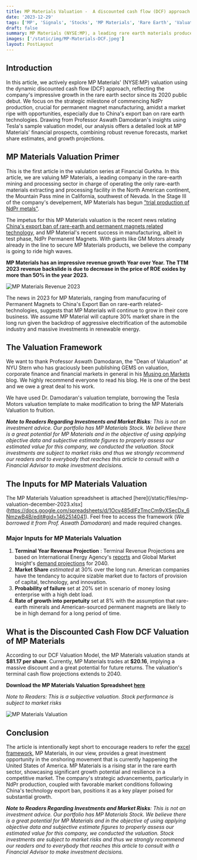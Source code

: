 ```yaml
---
title: MP Materials Valuation -  A discounted cash flow (DCF) approach
date: '2023-12-29'
tags: ['MP', 'Signals', 'Stocks', 'MP Materials', 'Rare Earth', 'Valuation']
draft: false
summary: MP Materials (NYSE:MP), a leading rare earth materials producer in the Western Hemisphere,has impressively grown their revenue since going public in 2020. The company recently began producing NdPr-  core ingredients for manufacturing permanent magnets. In this article we approach MP Materials valuation through a discounted cash flow approach.
images: ['/static/img/MP-Materials-DCF.jpeg']
layout: PostLayout
---
```


<TOCInline toc={props.toc} asDisclosure toHeading={3} />

## Introduction

In this article, we actively explore MP Materials' (NYSE:MP) valuation using the dynamic discounted cash flow (DCF) approach, reflecting the company's impressive growth in the rare earth sector since its 2020 public debut. We focus on the strategic milestone of commencing NdPr production, crucial for permanent magnet manufacturing, amidst a market ripe with opportunities, especially due to China's export ban on rare earth technologies. Drawing from Professor Aswath Damodaran's insights using Tesla's sample valuation model, our analysis offers a detailed look at MP Materials' financial prospects, combining robust revenue forecasts, market share estimates, and growth projections.

## MP Materials Valuation Primer

This is the first article in the valulation series at Financial Gurkha. In this article, we are valuing MP Materials, a leading company in the rare-earth mining and processing sector in charge of operating the only rare-earth materials extracting and processing facility in the North American continent, the Mountain Pass mine in California, southwest of Nevada. In the Stage III of the company's develpement, MP Materials has begun ["trial production of NdPr metals"](https://twitter.com/MPMaterials/status/1720170905085911278).

The impetus for this MP Materials valuation is the recent news relating [China's export ban of rare-earth and permanent magnets related technology](https://financialgurkha.com/blog/china-rare-earth-tech-export-ban-helps-mp-materials-stock), and MP Material's recent success in manufacturing, albeit in test phase, NdPr Permanent Magnets. With giants like GM Motors already already in the line to secure MP Materials products, we believe the company is going to ride high waves.

**MP Materials has an impressive revenue growth Year over Year. The TTM 2023 revenue backslide is due to decrease in the price of ROE oxides by more than 50% in the year 2023.**

![MP Materials Revenue 2023](/static/img/mp-materials-revenue.jpeg)

The news in 2023 for MP Materials, ranging from manufacuring of Permanent Magnets to China's Export Ban on rare-earth related-technologies, suggests that MP Materials will continue to grow in their core business. We assume MP Material will capture 30% market share in the long run given the backdrop of aggressive electrification of the automobile industry and massive investments in renewable energy.

## The Valuation Framework

We want to thank Professor Aswath Damodaran, the "Dean of Valuation" at NYU Stern who has graciously been publishing GEMS on valuation, corporate finance and financial markets in general in his [Musing on Markets](https://aswathdamodaran.blogspot.com) blog. We highly recommend everyone to read his blog. He is one of the best and we owe a great deal to his work.

We have used Dr. Damodaran's valuation template, borrowing the Tesla Motors valuation template to make modification to bring the MP Materials Valuation to fruition.

_**Note to Readers Regarding Investments and Market Risks**: This is not an investment advice. Our portfolio has MP Materials Stock. We believe there is a great potential for MP Materials and in the objective of using applying objective data and subjective estimate figures to properly assess our estimated value for this company, we conducted the valuation. Stock investments are subject to market risks and thus we strongly recommend our readers and to everybody that reaches this article to consult with a Financial Advisor to make investment decisions._

## The Inputs for MP Materials Valuation

The MP Materials Valuation spreadsheet is attached [here](/static/files/mp-valuation-december-2023.xlsx](https://docs.google.com/spreadsheets/d/1Ocv485dIFzTmcCm9vXSecDx_6NmzwB4B/edit#gid=1462514041). Feel free to access the framework (_We borrowed it from Prof. Aswath Damodaran_) and made required changes.

### Major Inputs for MP Materials Valuation

1. **Terminal Year Revenue Projection** : Terminal Revenue Projections are based on International Energy Agency's [reports](https://www.iea.org/reports/the-role-of-critical-minerals-in-clean-energy-transitions/executive-summary) and Global Market Insight's [demand projections](https://www.gminsights.com/industry-analysis/rare-earth-metals-market) for 2040.
2. **Market Share** _estimated_ at 30% over the long run. American companies have the tendancy to acquire sizable market due to factors of provision of capital, technology, and innovation.
3. **Probability of failure** set at 20% set in scenario of money losing enterprise with a high debt load.
4. **Rate of growth into perpetuity** set at 8% with the assumption that rare-earth minerals and American-sourced permanent magnets are likely to be in high demand for a long period of time.

## What is the Discounted Cash Flow DCF Valuation of MP Materials

According to our DCF Valuation Model, the MP Materials valuation stands at **\$81.17 per share**. Currently, MP Materials trades at **\$20.16**, implying a massive discount and a great potential for future returns. The valuation's terminal cash flow projections extends to 2040.

**Download the MP Materials Valuation Spreadsheet [here](/static/files/mp-valuation-december-2023.xlsx)**

_Note to Readers: This is a subjective valuation. Stock performance is subject to market risks_

![MP Materials Valuation](/static/img/MP-Materials-Valuation.jpeg)

## Conclusion

The article is intentionally kept short to encourage readers to refer the [excel framework](https://docs.google.com/spreadsheets/d/1Ocv485dIFzTmcCm9vXSecDx_6NmzwB4B/edit#gid=1462514041), MP Materials, in our view, provides a great investment opportunity in the onshoring movement that is currently happening the United States of America. MP Materials is a rising star in the rare earth sector, showcasing significant growth potential and resilience in a competitive market. The company's strategic advancements, particularly in NdPr production, coupled with favorable market conditions following China's technology export ban, positions it as a key player poised for substantial growth.

_**Note to Readers Regarding Investments and Market Risks**: This is not an investment advice. Our portfolio has MP Materials Stock. We believe there is a great potential for MP Materials and in the objective of using applying objective data and subjective estimate figures to properly assess our estimated value for this company, we conducted the valuation. Stock investments are subject to market risks and thus we strongly recommend our readers and to everybody that reaches this article to consult with a Financial Advisor to make investment decisions._
